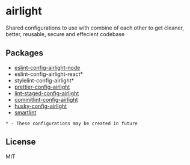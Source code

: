 # airlight

Shared configurations to use with combine of each other to
get cleaner, better, reusable, secure and effecient codebase

## Packages

- [eslint-config-airlight-node](./packages/eslint-config-node)
- eslint-config-airlight-react\*
- stylelint-config-airlight\*
- [prettier-config-airlight](./packages/prettier-config)
- [lint-staged-config-airlight](./packages/lint-staged-config)
- [commitlint-config-airlight](./packages/commitlint-config)
- [husky-config-airlight](./packages/husky-config)
- [smartlint](./packages/smartlint)

`* - These configurations may be created in future`

## License

MIT
